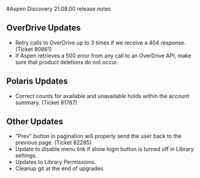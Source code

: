 #Aspen Discovery 21.08.00 release notes
## OverDrive Updates
- Retry calls to OverDrive up to 3 times if we receive a 404 response. (Ticket 80861)
- If Aspen retrieves a 500 error from any call to an OverDrive API, make sure that product deletions do not occur. 

## Polaris Updates
- Correct counts for available and unavailable holds within the account summary. (Ticket 81787)

## Other Updates
- "Prev" button in pagination will properly send the user back to the previous page. (Ticket 82285) 
- Update to disable menu link if show login button is turned off in Library settings.
- Updates to Library Permissions.
- Cleanup git at the end of upgrades. 